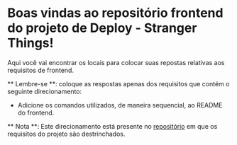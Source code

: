 # Boas vindas ao repositório frontend do projeto de Deploy - Stranger Things!

Aqui você vai encontrar os locais para colocar suas repostas relativas aos requisitos de frontend.

** Lembre-se **: coloque as respostas apenas dos requisitos que contém o seguinte direcionamento:

  - Adicione os comandos utilizados, de maneira sequencial, ao README do frontend.

** Nota **: Este direcionamento está presente no [repositório](https://github.com/tryber/sd-03-stranger-things) em que os requisitos do projeto são destrinchados.
